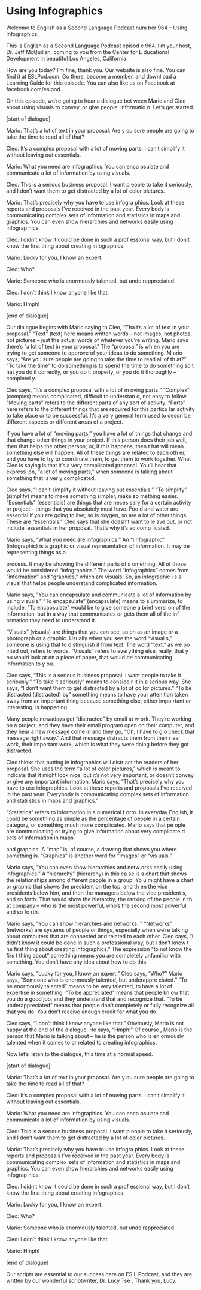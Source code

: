 # Using Infographics

Welcome to English as a Second Language Podcast num ber 964 – Using Infographics.

This is English as a Second Language Podcast episod e 964. I’m your host, Dr. Jeff McQuillan, coming to you from the Center for E ducational Development in beautiful Los Angeles, California.

How are you today? I’m fine, thank you. Our website  is also fine. You can find it at ESLPod.com. Go there, become a member, and downl oad a Learning Guide for this episode. You can also like us on Facebook at facebook.com/eslpod.

On this episode, we’re going to hear a dialogue bet ween Mario and Cleo about using visuals to convey, or give people, informatio n. Let’s get started.

[start of dialogue]

Mario: That’s a lot of text in your proposal. Are y ou sure people are going to take the time to read all of that?

Cleo: It’s a complex proposal with a lot of moving parts. I can’t simplify it without leaving out essentials.

Mario: What you need are infographics. You can enca psulate and communicate a lot of information by using visuals.

Cleo: This is a serious business proposal. I want p eople to take it seriously, and I don’t want them to get distracted by a lot of color  pictures.

Mario: That’s precisely why you have to use infogra phics. Look at these reports and proposals I’ve received in the past year. Every body is communicating complex sets of information and statistics in maps and graphics. You can even show hierarchies and networks easily using infograp hics.

Cleo: I didn’t know it could be done in such a prof essional way, but I don’t know the first thing about creating infographics.

Mario: Lucky for you, I know an expert.

Cleo: Who?

Mario: Someone who is enormously talented, but unde rappreciated.

Cleo: I don’t think I know anyone like that.

Mario: Hmph!

[end of dialogue]

Our dialogue begins with Mario saying to Cleo, “Tha t’s a lot of text in your proposal.” “Text” (text) here means written words –  not images, not photos, not pictures – just the actual words of whatever you’re  writing. Mario says there’s “a lot of text in your proposal.” The “proposal” is wh en you are trying to get someone to approve of your ideas to do something. M ario says, “Are you sure people are going to take the time to read all of th at?” “To take the time” to do something is to spend the time to do something so t hat you do it correctly, or you do it properly, or you do it thoroughly – completel y.

Cleo says, “It’s a complex proposal with a lot of m oving parts.” “Complex” (complex) means complicated, difficult to understan d, not easy to follow. “Moving parts” refers to the different parts of any sort of  activity. “Parts” here refers to the different things that are required for this particu lar activity to take place or to be successful. It’s a very general term used to descri be different aspects or different areas of a project.

If you have a lot of “moving parts,” you have a lot  of things that change and that change other things in your project. If this person  does their job well, then that helps the other person; or, if this happens, then t hat will mean something else will happen. All of these things are related to each oth er, and you have to try to coordinate them, to get them to work together. What  Cleo is saying is that it’s a very complicated proposal. You’ll hear that express ion, “a lot of moving parts,” when someone is talking about something that is ver y complicated.

Cleo says, “I can’t simplify it without leaving out  essentials.” “To simplify” (simplify) means to make something simpler, make so mething easier. “Essentials” (essentials) are things that are neces sary for a certain activity or project – things that you absolutely must have. Foo d and water are essential if you are going to live; so is oxygen, so are a lot of other things. These are “essentials.” Cleo says that she doesn’t want to le ave out, or not include, essentials in her proposal. That’s why it’s so comp licated.

Mario says, “What you need are infographics.” An “i nfographic” (infographic) is a graphic or visual representation of information. It  may be representing things as a

process. It may be showing the different parts of s omething. All of those would be considered “infographics.” The word “infographics” comes from “information” and “graphics,” which are visuals. So, an infographic i s a visual that helps people understand complicated information.

Mario says, “You can encapsulate and communicate a lot of information by using visuals.” “To encapsulate” (encapsulate) means to s ummarize, to include. “To encapsulate” would be to give someone a brief versi on of the information, but in a way that communicates or gets them all of the inf ormation they need to understand it.

“Visuals” (visuals) are things that you can see, su ch as an image or a photograph or a graphic. Usually when you see the word “visual s,” someone is using that to distinguish it from text. The word “text,” as we po inted out, refers to words. “Visuals” refers to everything else, really, that y ou would look at on a piece of paper, that would be communicating information to y ou.

Cleo says, “This is a serious business proposal. I want people to take it seriously.” “To take it seriously” means to conside r it in a serious way. She says, “I don’t want them to get distracted by a lot of co lor pictures.” “To be distracted (distracted) by” something means to have your atten tion taken away from an important thing because something else, either impo rtant or interesting, is happening.

Many people nowadays get “distracted” by email at w ork. They’re working on a project, and they have their email program open on their computer, and they hear a new message come in and they go, “Oh, I have to g o check that message right away.” And that message distracts them from their r eal work, their important work, which is what they were doing before they got  distracted.

Cleo thinks that putting in infographics will distr act the readers of her proposal. She uses the term “a lot of color pictures,” which is meant to indicate that it might look nice, but it’s not very important, or doesn’t convey or give any important information. Mario says, “That’s precisely why you have to use infographics. Look at these reports and proposals I’ve received in the  past year. Everybody is communicating complex sets of information and stati stics in maps and graphics.”

“Statistics” refers to information in a numerical f orm. In everyday English, it could be something as simple as the percentage of people in a certain category, or something much more complicated. Mario says that pe ople are communicating or trying to give information about very complicate d sets of information in maps

and graphics. A “map” is, of course, a drawing that  shows you where something is. “Graphics” is another word for “images” or “vis uals.”

Mario says, “You can even show hierarchies and netw orks easily using infographics.” A “hierarchy” (hierarchy) in this ca se is a chart that shows the relationships among different people in a group. Yo u might have a chart or graphic that shows the president on the top, and th en the vice presidents below him, and then the managers below the vice president s, and so forth. That would show the hierarchy, the ranking of the people in th at company – who is the most powerful, who’s the second most powerful, and so fo rth.

Mario says, “You can show hierarchies and networks. ” “Networks” (networks) are systems of people or things, especially when we’re talking about computers that are connected and related to each other. Cleo says,  “I didn’t know it could be done in such a professional way, but I don’t know t he first thing about creating infographics.” The expression “to not know the firs t thing about” something means you are completely unfamiliar with something.  You don’t have any idea about how to do this.

Mario says, “Lucky for you, I know an expert.” Cleo  says, “Who?” Mario says, “Someone who is enormously talented, but underappre ciated.” “To be enormously talented” means to be very talented, to have a lot of expertise in something. “To be appreciated” means that people kn ow that you do a good job, and they understand that and recognize that. “To be  underappreciated” means that people don’t completely or fully recognize all  that you do. You don’t receive enough credit for what you do.

Cleo says, “I don’t think I know anyone like that.”  Obviously, Mario is not happy at the end of the dialogue. He says, “Hmph!” Of course , Mario is the person that Mario is talking about – he is the person who is en ormously talented when it comes to or related to creating infographics.

Now let’s listen to the dialogue, this time at a normal speed.

[start of dialogue]

Mario: That’s a lot of text in your proposal. Are y ou sure people are going to take the time to read all of that?

Cleo: It’s a complex proposal with a lot of moving parts. I can’t simplify it without leaving out essentials.

Mario: What you need are infographics. You can enca psulate and communicate a lot of information by using visuals.

Cleo: This is a serious business proposal. I want p eople to take it seriously, and I don’t want them to get distracted by a lot of color  pictures.

Mario: That’s precisely why you have to use infogra phics. Look at these reports and proposals I’ve received in the past year. Every body is communicating complex sets of information and statistics in maps and graphics. You can even show hierarchies and networks easily using infograp hics.

Cleo: I didn’t know it could be done in such a prof essional way, but I don’t know the first thing about creating infographics.

Mario: Lucky for you, I know an expert.

Cleo: Who?

Mario: Someone who is enormously talented, but unde rappreciated.

Cleo: I don’t think I know anyone like that.

Mario: Hmph!

[end of dialogue]

Our scripts are essential to our success here on ES L Podcast, and they are written by our wonderful scriptwriter, Dr. Lucy Tse . Thank you, Lucy.



